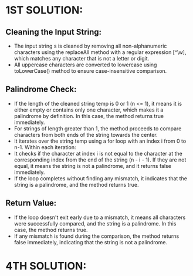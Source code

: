 # 1ST SOLUTION: 
## Cleaning the Input String:
- The input string s is cleaned by removing all non-alphanumeric characters using the replaceAll method with a regular expression [^\w], which matches any character that is not a letter or digit.
- All uppercase characters are converted to lowercase using toLowerCase() method to ensure case-insensitive comparison.
## Palindrome Check:
- If the length of the cleaned string temp is 0 or 1 (n <= 1), it means it is either empty or contains only one character, which makes it a palindrome by definition. In this case, the method returns true immediately.
- For strings of length greater than 1, the method proceeds to compare characters from both ends of the string towards the center.
- It iterates over the string temp using a for loop with an index i from 0 to n-1. Within each iteration:
- It checks if the character at index i is not equal to the character at the corresponding index from the end of the string (n - i - 1). If they are not equal, it means the string is not a palindrome, and it returns false immediately.
- If the loop completes without finding any mismatch, it indicates that the string is a palindrome, and the method returns true.
## Return Value:
- If the loop doesn't exit early due to a mismatch, it means all characters were successfully compared, and the string is a palindrome. In this case, the method returns true.
- If any mismatch is found during the comparison, the method returns false immediately, indicating that the string is not a palindrome.

# 4TH SOLUTION:

